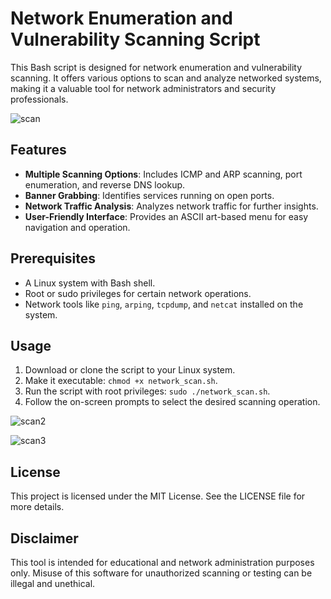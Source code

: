 
# Network Enumeration and Vulnerability Scanning Script

This Bash script is designed for network enumeration and vulnerability scanning. It offers various options to scan and analyze networked systems, making it a valuable tool for network administrators and security professionals.


![scan](https://github.com/Gadzhovski/NetworkScanner/assets/93713208/be5e5079-275e-4dc0-8d9b-af38b98e7bce)



## Features

- **Multiple Scanning Options**: Includes ICMP and ARP scanning, port enumeration, and reverse DNS lookup.
- **Banner Grabbing**: Identifies services running on open ports.
- **Network Traffic Analysis**: Analyzes network traffic for further insights.
- **User-Friendly Interface**: Provides an ASCII art-based menu for easy navigation and operation.

## Prerequisites

- A Linux system with Bash shell.
- Root or sudo privileges for certain network operations.
- Network tools like `ping`, `arping`, `tcpdump`, and `netcat` installed on the system.

## Usage

1. Download or clone the script to your Linux system.
2. Make it executable: `chmod +x network_scan.sh`.
3. Run the script with root privileges: `sudo ./network_scan.sh`.
4. Follow the on-screen prompts to select the desired scanning operation.

![scan2](https://github.com/Gadzhovski/NetworkScanner/assets/93713208/477bb559-e6e2-4315-8a61-f336321b875a)


![scan3](https://github.com/Gadzhovski/NetworkScanner/assets/93713208/5bf6e84b-d9a9-413d-beb8-794360a00557)

## License

This project is licensed under the MIT License. See the LICENSE file for more details.

## Disclaimer

This tool is intended for educational and network administration purposes only. Misuse of this software for unauthorized scanning or testing can be illegal and unethical.

